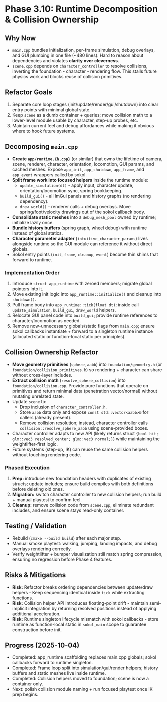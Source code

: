 # Phase 3.10: Runtime Decomposition & Collision Ownership

## Why Now
- `main.cpp` bundles initialization, per-frame simulation, debug overlays, and GUI plumbing in one file (~480 lines). Hard to reason about dependencies and violates **clarity over cleverness**.
- `scene.cpp` depends on `character_controller` to resolve collisions, inverting the foundation - character - rendering flow. This stalls future physics work and blocks reuse of collision primitives.

## Refactor Goals
1. Separate core loop stages (init/update/render/gui/shutdown) into clear entry points with minimal global state.
2. Keep `scene` as a dumb container + queries; move collision math to a lower-level module usable by character, step-up probes, etc.
3. Maintain current feel and debug affordances while making it obvious where to hook future systems.

## Decomposing `main.cpp`
- **Create `app/runtime.{h,cpp}`** (or similar) that owns the lifetime of camera, scene, renderer, character, orientation, locomotion, GUI params, and cached meshes. Expose `app_init`, `app_shutdown`, `app_frame`, and `app_event` wrappers called by sokol.
- **Split frame work into focused helpers** inside the runtime module:
  - `update_simulation(dt)` - apply input, character update, orientation/locomotion sync, spring bookkeeping.
  - `build_gui()` - all ImGui panels and history graphs (no rendering dependency).
  - `draw_world()` - renderer calls + debug overlays. Move spring/foot/velocity drawings out of the sokol callback body.
- **Consolidate static meshes** into a `debug_mesh_pool` owned by runtime; initialize lazily once.
- **Bundle history buffers** (spring graph, wheel debug) with runtime instead of global statics.
- **Character parameter adapter** (`intuitive_character_params`) lives alongside runtime so the GUI module can reference it without direct globals.
- Sokol entry points (`init`, `frame`, `cleanup`, `event`) become thin shims that forward to runtime.

### Implementation Order
1. Introduce `struct app_runtime` with zeroed members; migrate global pointers into it.
2. Move existing init logic into `app_runtime::initialize()` and cleanup into `shutdown()`.
3. Pull frame body into `app_runtime::tick(float dt)`; inside call `update_simulation`, `build_gui`, `draw_world` helpers.
4. Relocate GUI panel code into `build_gui`; provide runtime references to character/locomotion as needed.
5. Remove now-unnecessary globals/static flags from `main.cpp`; ensure sokol callbacks instantiate + forward to a singleton runtime instance (allocated static or function-local static per principles).

## Collision Ownership Refactor
- **Move geometry primitives** (`sphere`, `aabb`) into `foundation/geometry.h` (or `foundation/collision_primitives.h`) so rendering + character can share without cross-layer includes.
- **Extract collision math** (`resolve_sphere_collision`) into `foundation/collision.cpp`. Provide pure functions that operate on primitives and return minimal data (penetration vector/normal) without mutating unrelated state.
- Update `scene` to:
  - Drop inclusion of `character_controller.h`.
  - Store `aabb` data only and expose `const std::vector<aabb>&` for callers (already present).
  - Remove collision resolution; instead, character controller calls `collision::resolve_sphere_aabb` using scene-provided boxes.
- Character controller adapts to new API (likely returns struct `{bool hit; glm::vec3 resolved_center; glm::vec3 normal;}`) while maintaining the weightlifter-first logic.
- Future systems (step-up, IK) can reuse the same collision helpers without touching rendering code.

### Phased Execution
1. **Prep:** introduce new foundation headers with duplicates of existing structs; update includes; ensure build compiles with both definitions before deleting old ones.
2. **Migration:** switch character controller to new collision helpers; run build + manual playtest to confirm feel.
3. **Cleanup:** remove collision code from `scene.cpp`, eliminate redundant includes, and ensure scene stays read-only container.

## Testing / Validation
- Rebuild (`cmake --build build`) after each major step.
- Manual smoke playtest: walking, jumping, landing impacts, and debug overlays rendering correctly.
- Verify weightlifter + bumper visualization still match spring compression, ensuring no regression before Phase 4 features.

## Risks & Mitigations
- **Risk:** Refactor breaks ordering dependencies between update/draw helpers - Keep sequencing identical inside `tick` while extracting functions.
- **Risk:** Collision helper API introduces floating-point drift - maintain semi-implicit integration by returning resolved positions instead of applying additional acceleration.
- **Risk:** Runtime singleton lifecycle mismatch with sokol callbacks - store runtime as function-local static in `sokol_main` scope to guarantee construction before init.


## Progress (2025-10-04)
- Completed: app_runtime scaffolding replaces main.cpp globals; sokol callbacks forward to runtime singleton.
- Completed: Frame loop split into simulation/gui/render helpers; history buffers and static meshes live inside runtime.
- Completed: Collision helpers moved to foundation; scene is now a container only.
- Next: polish collision module naming + run focused playtest once IK prep begins.
